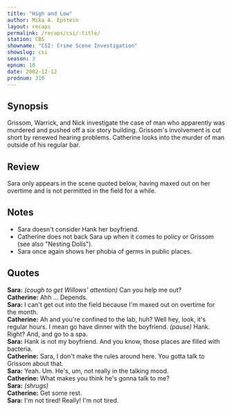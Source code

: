 ```yaml
---
title: "High and Low"
author: Mika A. Epstein
layout: recaps
permalink: /recaps/csi/:title/
station: CBS
showname: "CSI: Crime Scene Investigation"
showslug: csi
season: 3
epnum: 10
date: 2002-12-12
prodnum: 310
---
```


## Synopsis

Grissom, Warrick, and Nick investigate the case of man who apparently was murdered and pushed off a six story building. Grissom's involvement is cut short by renewed hearing problems. Catherine looks into the murder of man outside of his regular bar.

## Review

Sara only appears in the scene quoted below, having maxed out on her overtime and is not permitted in the field for a while.

## Notes

* Sara doesn't consider Hank her boyfriend.
* Catherine does not back Sara up when it comes to policy or Grissom (see also "Nesting Dolls").
* Sara once again shows her phobia of germs in public places.

## Quotes

**Sara:** _(cough to get Willows' attention)_ Can you help me out?\
**Catherine:** Ahh ... Depends.\
**Sara:** I can't get out into the field because I'm maxed out on overtime for the month.\
**Catherine:** Ah and you're confined to the lab, huh? Well hey, look, it's regular hours. I mean go have dinner with the boyfriend. _(pause)_ Hank. Right? And, and go to a spa.\
**Sara:** Hank is not my boyfriend. And you know, those places are filled with bacteria.\
**Catherine:** Sara, I don't make the rules around here. You gotta talk to Grissom about that.\
**Sara:** Yeah. Um. He's, um, not really in the talking mood.\
**Catherine:** What makes you think he's gonna talk to me?\
**Sara:** _(shrugs)_\
**Catherine:** Get some rest.\
**Sara:** I'm not tired! Really! I'm not tired.
